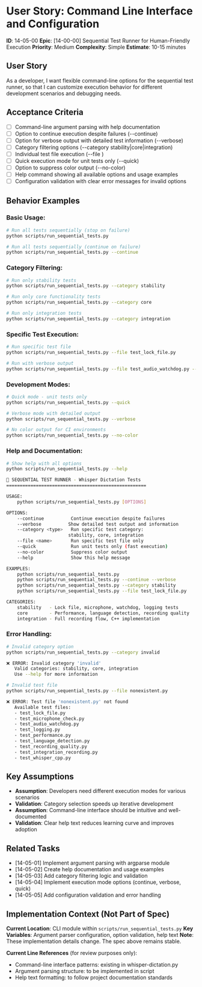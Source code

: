 # User Story: Command Line Interface and Configuration

**ID**: 14-05-00
**Epic**: [14-00-00] Sequential Test Runner for Human-Friendly Execution
**Priority**: Medium
**Complexity**: Simple
**Estimate**: 10-15 minutes

## User Story
As a developer, I want flexible command-line options for the sequential test runner, so that I can customize execution behavior for different development scenarios and debugging needs.

## Acceptance Criteria
- [ ] Command-line argument parsing with help documentation
- [ ] Option to continue execution despite failures (--continue)
- [ ] Option for verbose output with detailed test information (--verbose)
- [ ] Category filtering options (--category stability|core|integration)
- [ ] Individual test file execution (--file <filename>)
- [ ] Quick execution mode for unit tests only (--quick)
- [ ] Option to suppress color output (--no-color)
- [ ] Help command showing all available options and usage examples
- [ ] Configuration validation with clear error messages for invalid options

## Behavior Examples

### Basic Usage:
```bash
# Run all tests sequentially (stop on failure)
python scripts/run_sequential_tests.py

# Run all tests sequentially (continue on failure)
python scripts/run_sequential_tests.py --continue
```

### Category Filtering:
```bash
# Run only stability tests
python scripts/run_sequential_tests.py --category stability

# Run only core functionality tests
python scripts/run_sequential_tests.py --category core

# Run only integration tests
python scripts/run_sequential_tests.py --category integration
```

### Specific Test Execution:
```bash
# Run specific test file
python scripts/run_sequential_tests.py --file test_lock_file.py

# Run with verbose output
python scripts/run_sequential_tests.py --file test_audio_watchdog.py --verbose
```

### Development Modes:
```bash
# Quick mode - unit tests only
python scripts/run_sequential_tests.py --quick

# Verbose mode with detailed output
python scripts/run_sequential_tests.py --verbose

# No color output for CI environments
python scripts/run_sequential_tests.py --no-color
```

### Help and Documentation:
```bash
# Show help with all options
python scripts/run_sequential_tests.py --help

🧪 SEQUENTIAL TEST RUNNER - Whisper Dictation Tests
====================================================

USAGE:
    python scripts/run_sequential_tests.py [OPTIONS]

OPTIONS:
    --continue          Continue execution despite failures
    --verbose          Show detailed test output and information
    --category <type>   Run specific test category:
                       stability, core, integration
    --file <name>       Run specific test file only
    --quick             Run unit tests only (fast execution)
    --no-color          Suppress color output
    --help              Show this help message

EXAMPLES:
    python scripts/run_sequential_tests.py
    python scripts/run_sequential_tests.py --continue --verbose
    python scripts/run_sequential_tests.py --category stability
    python scripts/run_sequential_tests.py --file test_lock_file.py

CATEGORIES:
    stability   - Lock file, microphone, watchdog, logging tests
    core        - Performance, language detection, recording quality
    integration - Full recording flow, C++ implementation
```

### Error Handling:
```bash
# Invalid category option
python scripts/run_sequential_tests.py --category invalid

❌ ERROR: Invalid category 'invalid'
   Valid categories: stability, core, integration
   Use --help for more information

# Invalid test file
python scripts/run_sequential_tests.py --file nonexistent.py

❌ ERROR: Test file 'nonexistent.py' not found
   Available test files:
   - test_lock_file.py
   - test_microphone_check.py
   - test_audio_watchdog.py
   - test_logging.py
   - test_performance.py
   - test_language_detection.py
   - test_recording_quality.py
   - test_integration_recording.py
   - test_whisper_cpp.py
```

## Key Assumptions
- **Assumption**: Developers need different execution modes for various scenarios
- **Validation**: Category selection speeds up iterative development
- **Assumption**: Command-line interface should be intuitive and well-documented
- **Validation**: Clear help text reduces learning curve and improves adoption

## Related Tasks
- [14-05-01] Implement argument parsing with argparse module
- [14-05-02] Create help documentation and usage examples
- [14-05-03] Add category filtering logic and validation
- [14-05-04] Implement execution mode options (continue, verbose, quick)
- [14-05-05] Add configuration validation and error handling

## Implementation Context (Not Part of Spec)

**Current Location**: CLI module within `scripts/run_sequential_tests.py`
**Key Variables**: Argument parser configuration, option validation, help text
**Note**: These implementation details change. The spec above remains stable.

**Current Line References** (for review purposes only):
- Command-line interface patterns: existing in whisper-dictation.py
- Argument parsing structure: to be implemented in script
- Help text formatting: to follow project documentation standards
